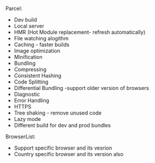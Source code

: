 Parcel:
- Dev build
- Local server
- HMR (Hot Module replacement- refresh automatically)
- File watching alogithm
- Caching - faster builds
- Image optimization
- Minification
- Bundling
- Compressing
- Consistent Hashing
- Code Splitting
- Differential Bundling -support older version of browsers
- Diagnostic
- Error Handling
- HTTPS
- Tree shaking - remove unused code
- Lazy mode
- Different build for dev and prod bundles

BrowserList:
- Support specific browser and its vesrion
- Country specific browser and its version also 